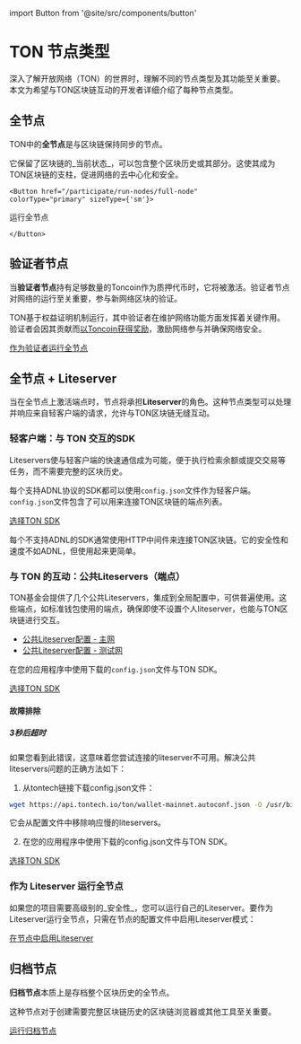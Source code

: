 import Button from '@site/src/components/button'

# TON 节点类型

深入了解开放网络（TON）的世界时，理解不同的节点类型及其功能至关重要。本文为希望与TON区块链互动的开发者详细介绍了每种节点类型。

## 全节点

TON中的**全节点**是与区块链保持同步的节点。

它保留了区块链的_当前状态_，可以包含整个区块历史或其部分。这使其成为TON区块链的支柱，促进网络的去中心化和安全。

````mdx-code-block 
<Button href="/participate/run-nodes/full-node"
colorType="primary" sizeType={'sm'}>
````
运行全节点

````mdx-code-block 
</Button>
````

## 验证者节点

当**验证者节点**持有足够数量的Toncoin作为质押代币时，它将被激活。验证者节点对网络的运行至关重要，参与新网络区块的验证。

TON基于权益证明机制运行，其中验证者在维护网络功能方面发挥着关键作用。验证者会因其贡献而[以Toncoin获得奖励](/participate/network-maintenance/staking-incentives)，激励网络参与并确保网络安全。

[作为验证者运行全节点](/participate/run-nodes/full-node#become-a-validator)

## 全节点 + Liteserver

当在全节点上激活端点时，节点将承担**Liteserver**的角色。这种节点类型可以处理并响应来自轻客户端的请求，允许与TON区块链无缝互动。

### 轻客户端：与 TON 交互的SDK

Liteservers使与轻客户端的快速通信成为可能，便于执行检索余额或提交交易等任务，而不需要完整的区块历史。

每个支持ADNL协议的SDK都可以使用`config.json`文件作为轻客户端。`config.json`文件包含了可以用来连接TON区块链的端点列表。

[选择TON SDK](/develop/dapps/apis/sdk)

每个不支持ADNL的SDK通常使用HTTP中间件来连接TON区块链。它的安全性和速度不如ADNL，但使用起来更简单。

### 与 TON 的互动：公共Liteservers（端点）

TON基金会提供了几个公共Liteservers，集成到全局配置中，可供普遍使用。这些端点，如标准钱包使用的端点，确保即使不设置个人liteserver，也能与TON区块链进行交互。

- [公共Liteserver配置 - 主网](https://ton.org/global-config.json)
- [公共Liteserver配置 - 测试网](https://ton.org/testnet-global.config.json)

在您的应用程序中使用下载的`config.json`文件与TON SDK。

[选择TON SDK](/develop/dapps/apis/sdk)

#### 故障排除

##### 3秒后超时

如果您看到此错误，这意味着您尝试连接的liteserver不可用。解决公共liteservers问题的正确方法如下：

1. 从tontech链接下载config.json文件：

```bash
wget https://api.tontech.io/ton/wallet-mainnet.autoconf.json -O /usr/bin/ton/global.config.json
```

它会从配置文件中移除响应慢的liteservers。

2. 在您的应用程序中使用下载的config.json文件与TON SDK。

[选择TON SDK](/develop/dapps/apis/sdk)

### 作为 Liteserver 运行全节点

如果您的项目需要高级别的_安全性_，您可以运行自己的Liteserver。要作为Liteserver运行全节点，只需在节点的配置文件中启用Liteserver模式：

[在节点中启用Liteserver](/participate/run-nodes/full-node#enable-liteserver-mode)

## 归档节点

**归档节点**本质上是存档整个区块历史的全节点。

这种节点对于创建需要完整区块链历史的区块链浏览器或其他工具至关重要。

  [运行归档节点](/participate/run-nodes/archive-node)
